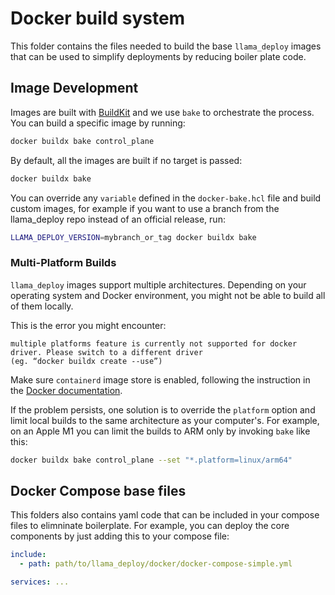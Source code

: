 # Docker build system

This folder contains the files needed to build the base `llama_deploy` images that
can be used to simplify deployments by reducing boiler plate code.

## Image Development

Images are built with [BuildKit](https://docs.docker.com/build/buildkit/) and we use
`bake` to orchestrate the process. You can build a specific image by running:

```sh
docker buildx bake control_plane
```

By default, all the images are built if no target is passed:

```sh
docker buildx bake
```

You can override any `variable` defined in the `docker-bake.hcl` file and build custom
images, for example if you want to use a branch from the llama_deploy repo instead of
an official release, run:

```sh
LLAMA_DEPLOY_VERSION=mybranch_or_tag docker buildx bake
```

### Multi-Platform Builds

`llama_deploy` images support multiple architectures. Depending on your operating
system and Docker environment, you might not be able to build all of them locally.

This is the error you might encounter:

```
multiple platforms feature is currently not supported for docker driver. Please switch to a different driver
(eg. “docker buildx create --use”)
```

Make sure `containerd` image store is enabled, following the instruction in the [Docker documentation](https://docs.docker.com/build/building/multi-platform/#enable-the-containerd-image-store).

If the problem persists, one solution is to override the `platform` option and
limit local builds to the same architecture as your computer's. For example, on an Apple M1 you can limit the builds
to ARM only by invoking `bake` like this:

```sh
docker buildx bake control_plane --set "*.platform=linux/arm64"
```

## Docker Compose base files

This folders also contains yaml code that can be included in your compose files to
elimninate boilerplate. For example, you can deploy the core components by just
adding this to your compose file:

```yaml
include:
  - path: path/to/llama_deploy/docker/docker-compose-simple.yml

services: ...
```

